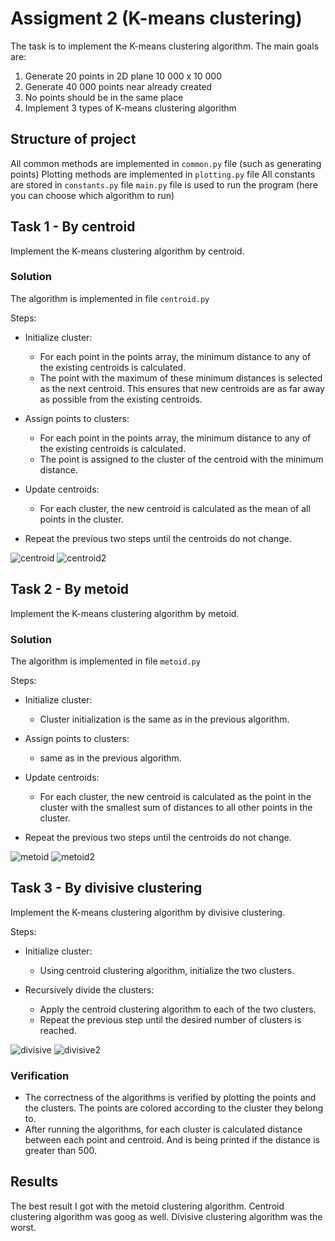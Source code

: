 # Assigment 2 (K-means clustering)
The task is to implement the K-means clustering algorithm.
The main goals are:
1. Generate 20 points in 2D plane 10 000 x 10 000 
2. Generate 40 000 points near already created
3. No points should be in the same place
4. Implement 3 types of K-means clustering algorithm

## Structure of project

All common methods are implemented in `common.py` file (such as generating points)
Plotting methods are implemented in `plotting.py` file
All constants are stored in `constants.py` file
`main.py` file is used to run the program (here you can choose which algorithm to run)


## Task 1 - By centroid
Implement the K-means clustering algorithm by centroid.

### Solution
The algorithm is implemented in file `centroid.py`

Steps:
- Initialize cluster:
  - For each point in the points array, the minimum distance to any of the existing centroids is calculated.
  - The point with the maximum of these minimum distances is selected as the next centroid. This ensures that new centroids are as far away as possible from the existing centroids.

- Assign points to clusters:
  - For each point in the points array, the minimum distance to any of the existing centroids is calculated.
  - The point is assigned to the cluster of the centroid with the minimum distance.

- Update centroids:
  - For each cluster, the new centroid is calculated as the mean of all points in the cluster.

- Repeat the previous two steps until the centroids do not change.

![centroid](resources/centroid.png)
![centroid2](resources/centroid2.png)


## Task 2 - By metoid
Implement the K-means clustering algorithm by metoid.

### Solution
The algorithm is implemented in file `metoid.py`

Steps:
- Initialize cluster:
  - Cluster initialization is the same as in the previous algorithm.

- Assign points to clusters:
  - same as in the previous algorithm.

- Update centroids:
  - For each cluster, the new centroid is calculated as the point in the cluster with the smallest sum of distances to all other points in the cluster.

- Repeat the previous two steps until the centroids do not change.

![metoid](resources/metoid.png)
![metoid2](resources/metoid2.png)


## Task 3 - By divisive clustering

Implement the K-means clustering algorithm by divisive clustering.

Steps:
- Initialize cluster:
  - Using centroid clustering algorithm, initialize the two clusters.

- Recursively divide the clusters:
  - Apply the centroid clustering algorithm to each of the two clusters.
  - Repeat the previous step until the desired number of clusters is reached.

![divisive](resources/divisive.png)
![divisive2](resources/divisive2.png)

### Verification
- The correctness of the algorithms is verified by plotting the points and the clusters. The points are colored according to the cluster they belong to.
- After running the algorithms, for each cluster is calculated distance between each point and centroid. And is being printed if the distance is greater than 500.

## Results 
The best result I got with the metoid clustering algorithm. 
Centroid clustering algorithm was goog as well.
Divisive clustering algorithm was the worst.
